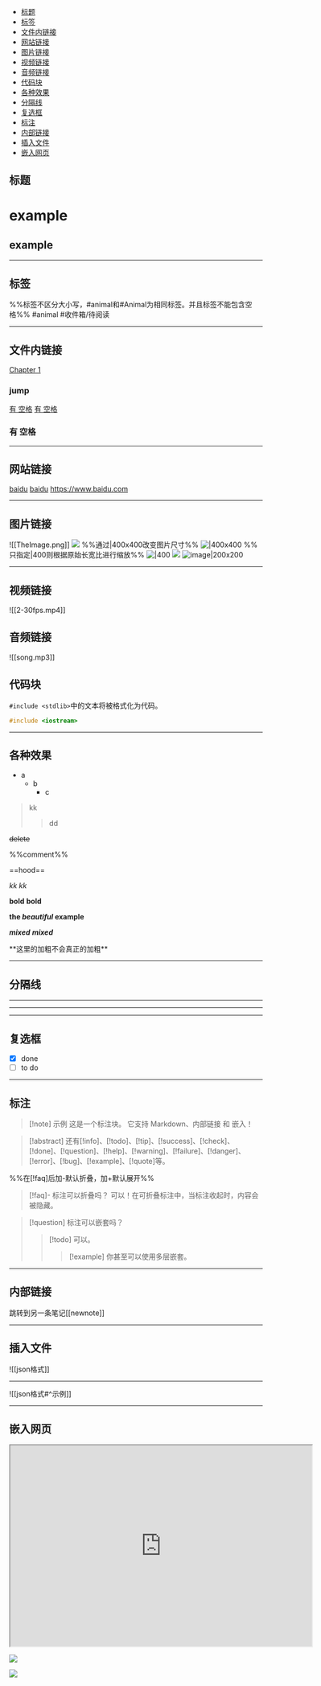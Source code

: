 - [标题](#标题)
- [标签](#标签)
- [文件内链接](#文件内链接)
- [网站链接](#网站链接)
- [图片链接](#图片链接)
- [视频链接](#视频链接)
- [音频链接](#音频链接)
- [代码块](#代码块)
- [各种效果](#各种效果)
- [分隔线](#分隔线)
- [复选框](#复选框)
- [标注](#标注)
- [内部链接](#内部链接)
- [插入文件](#插入文件)
- [嵌入网页](#嵌入网页)
## 标题
# example
## example
***
## 标签
%%标签不区分大小写，#animal和#Animal为相同标签。并且标签不能包含空格%%
#animal
#收件箱/待阅读
***
## 文件内链接
[Chapter 1](#jump)
### jump

[有 空格](#有%20空格)
[有 空格](<#有 空格>)
### 有 空格
***
## 网站链接
[baidu](https://www.baidu.com)
[baidu](https://baidu.com "main site")
<https://www.baidu.com>
***
## 图片链接
![[TheImage.png]]
![](TheImage.png)
%%通过|400x400改变图片尺寸%%
![|400x400](TheImage.png)
%%只指定|400则根据原始长宽比进行缩放%%
![|400](TheImage.png)
![](TheImage.gif)
![image|200x200](https://img2.baidu.com/it/u=396436058,219850851&fm=253&app=138&size=w931&n=0&f=JPEG&fmt=auto?sec=1708880400&t=65ff3edcf468afcb21053913c33f6cd5)
***
## 视频链接
![[2-30fps.mp4]]
## 音频链接
![[song.mp3]]
## 代码块
`#include <stdlib>`中的文本将被格式化为代码。

```cpp
#include <iostream>
```
***
## 各种效果
+ a
  - b
    * c

> kk
> 
> > dd

~~delete~~

%%comment%%

==hood==

*kk*
_kk_

**bold**
__bold__

**the _beautiful_ example**

***mixed***
___mixed___

\*\*这里的加粗不会真正的加粗\*\*
***
## 分隔线
***

---

___
## 复选框
- [x] done
- [ ] to do
***
## 标注
> [!note] 示例
这是一个标注块。
它支持 Markdown、内部链接 和 嵌入！

> [!abstract]
还有[!info]、[!todo]、[!tip]、[!success]、[!check]、[!done]、[!question]、[!help]、[!warning]、[!failure]、[!danger]、[!error]、[!bug]、[!example]、[!quote]等。

%%在[!faq]后加-默认折叠，加+默认展开%%
> [!faq]- 标注可以折叠吗？
> 可以！在可折叠标注中，当标注收起时，内容会被隐藏。

> [!question] 标注可以嵌套吗？
> > [!todo] 可以。
> > > [!example]  你甚至可以使用多层嵌套。
***
## 内部链接
跳转到另一条笔记[[newnote]]
***
## 插入文件
![[json格式]]
***
![[json格式#^示例]]
***
## 嵌入网页
<iframe src="https://bilibili.com" width="600" height="400"></iframe>


![](https://www.youtube.com/watch?v=NnTvZWp5Q7o)


![](https://twitter.com/obsdmd/status/1580548874246443010)
